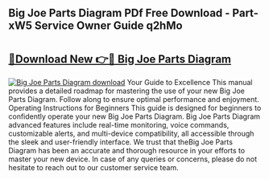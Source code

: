 ## Big Joe Parts Diagram PDf Free Download - Part-xW5 Service Owner Guide q2hMo

# <h2><a href="http://dfrohcs.blite.top/?on=Big+Joe+Parts+Diagram">🔗Download New 👉🔴 Big Joe Parts Diagram</a></h2>

[![Big Joe Parts Diagram download](https://i.imgur.com/lujVjoI.png)](http://dfrohcs.blite.top/?on=Big+Joe+Parts+Diagram)
Your Guide to Excellence This manual provides a detailed roadmap for mastering the use of your new Big Joe Parts Diagram. Follow along to ensure optimal performance and enjoyment. Operating Instructions for Beginners This guide is designed for beginners to confidently operate your new Big Joe Parts Diagram. Big Joe Parts Diagram advanced features include real-time monitoring, voice commands, customizable alerts, and multi-device compatibility, all accessible through the sleek and user-friendly interface. We trust that theBig Joe Parts Diagram has been an accurate and thorough resource in your efforts to master your new device. In case of any queries or concerns, please do not hesitate to reach out to our customer service team.
